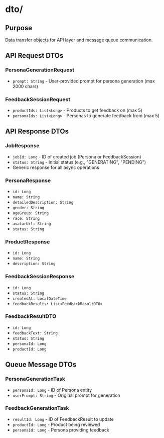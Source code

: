 # dto/

## Purpose
Data transfer objects for API layer and message queue communication.

## API Request DTOs

### PersonaGenerationRequest
- `prompt: String` - User-provided prompt for persona generation (max 2000 chars)

### FeedbackSessionRequest
- `productIds: List<Long>` - Products to get feedback on (max 5)
- `personaIds: List<Long>` - Personas to generate feedback from (max 5)

## API Response DTOs

### JobResponse
- `jobId: Long` - ID of created job (Persona or FeedbackSession)
- `status: String` - Initial status (e.g., "GENERATING", "PENDING")
- Generic response for all async operations

### PersonaResponse
- `id: Long`
- `name: String`
- `detailedDescription: String`
- `gender: String`
- `ageGroup: String`
- `race: String`
- `avatarUrl: String`
- `status: String`

### ProductResponse
- `id: Long`
- `name: String`
- `description: String`

### FeedbackSessionResponse
- `id: Long`
- `status: String`
- `createdAt: LocalDateTime`
- `feedbackResults: List<FeedbackResultDTO>`

### FeedbackResultDTO
- `id: Long`
- `feedbackText: String`
- `status: String`
- `personaId: Long`
- `productId: Long`

## Queue Message DTOs

### PersonaGenerationTask
- `personaId: Long` - ID of Persona entity
- `userPrompt: String` - Original prompt for generation

### FeedbackGenerationTask
- `resultId: Long` - ID of FeedbackResult to update
- `productId: Long` - Product being reviewed
- `personaId: Long` - Persona providing feedback
